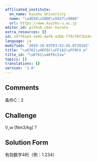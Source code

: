 ```yaml
---
affiliated_institute:
  en_name: Kyushu University
  name: "\u4E5D\u5DDE\u5927\u5B66"
  url: https://www.kyushu-u.ac.jp
editor_id: github.cbal-kurata
extra_resources: {}
id: 147f61e5-3a91-4af6-a2bb-f79cf0f1b24c
language: ja
modified: '2019-10-03T03:52:45.073916Z'
title: "\u6761\u4EF6C\uFF1A2\uFF0CV_w"
title_id: "\u6761\u4EF6c2vw"
topics: []
translations: {}
version: '1.0'
---
```


## Comments
条件C：2

## Challenge
V_w [Nm3/kg] ?

## Solution Form
有効数字4桁（例：1.234）




